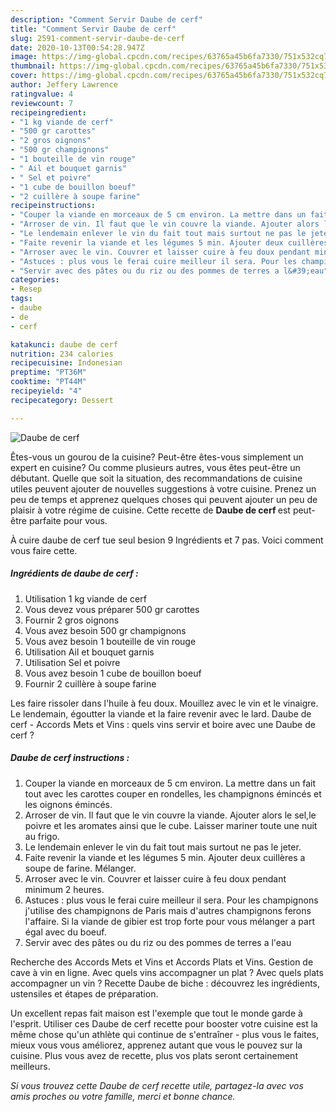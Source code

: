 ```yaml
---
description: "Comment Servir Daube de cerf"
title: "Comment Servir Daube de cerf"
slug: 2591-comment-servir-daube-de-cerf
date: 2020-10-13T00:54:28.947Z
image: https://img-global.cpcdn.com/recipes/63765a45b6fa7330/751x532cq70/daube-de-cerf-photo-principale-de-la-recette.jpg
thumbnail: https://img-global.cpcdn.com/recipes/63765a45b6fa7330/751x532cq70/daube-de-cerf-photo-principale-de-la-recette.jpg
cover: https://img-global.cpcdn.com/recipes/63765a45b6fa7330/751x532cq70/daube-de-cerf-photo-principale-de-la-recette.jpg
author: Jeffery Lawrence
ratingvalue: 4
reviewcount: 7
recipeingredient:
- "1 kg viande de cerf"
- "500 gr carottes"
- "2 gros oignons"
- "500 gr champignons"
- "1 bouteille de vin rouge"
- " Ail et bouquet garnis"
- " Sel et poivre"
- "1 cube de bouillon boeuf"
- "2 cuillère à soupe farine"
recipeinstructions:
- "Couper la viande en morceaux de 5 cm environ. La mettre dans un fait tout avec les carottes couper en rondelles, les champignons émincés et les oignons émincés."
- "Arroser de vin. Il faut que le vin couvre la viande. Ajouter alors le sel,le poivre et les aromates ainsi que le cube. Laisser mariner toute une nuit au frigo."
- "Le lendemain enlever le vin du fait tout mais surtout ne pas le jeter."
- "Faite revenir la viande et les légumes 5 min. Ajouter deux cuillères a soupe de farine. Mélanger."
- "Arroser avec le vin. Couvrer et laisser cuire à feu doux pendant minimum 2 heures."
- "Astuces : plus vous le ferai cuire meilleur il sera. Pour les champignons j&#39;utilise des champignons de Paris mais d&#39;autres champignons ferons l&#39;affaire. Si la viande de gibier est trop forte pour vous mélanger a part égal avec du boeuf."
- "Servir avec des pâtes ou du riz ou des pommes de terres a l&#39;eau"
categories:
- Resep
tags:
- daube
- de
- cerf

katakunci: daube de cerf 
nutrition: 234 calories
recipecuisine: Indonesian
preptime: "PT36M"
cooktime: "PT44M"
recipeyield: "4"
recipecategory: Dessert

---
```



![Daube de cerf](https://img-global.cpcdn.com/recipes/63765a45b6fa7330/751x532cq70/daube-de-cerf-photo-principale-de-la-recette.jpg)

Êtes-vous un gourou de la cuisine? Peut-être êtes-vous simplement un expert en cuisine? Ou comme plusieurs autres, vous êtes peut-être un débutant. Quelle que soit la situation, des recommandations de cuisine utiles peuvent ajouter de nouvelles suggestions à votre cuisine. Prenez un peu de temps et apprenez quelques choses qui peuvent ajouter un peu de plaisir à votre régime de cuisine. Cette recette de <strong> Daube de cerf </strong> est peut-être parfaite pour vous.

<!--inarticleads1-->

À cuire daube de cerf tue seul besion 9 Ingrédients et 7 pas. Voici comment vous faire cette.

##### Ingrédients de daube de cerf :

1. Utilisation 1 kg viande de cerf
1. Vous devez vous préparer 500 gr carottes
1. Fournir 2 gros oignons
1. Vous avez besoin 500 gr champignons
1. Vous avez besoin 1 bouteille de vin rouge
1. Utilisation  Ail et bouquet garnis
1. Utilisation  Sel et poivre
1. Vous avez besoin 1 cube de bouillon boeuf
1. Fournir 2 cuillère à soupe farine


Les faire rissoler dans l&#39;huile à feu doux. Mouillez avec le vin et le vinaigre. Le lendemain, égoutter la viande et la faire revenir avec le lard. Daube de cerf - Accords Mets et Vins : quels vins servir et boire avec une Daube de cerf ? 

<!--inarticleads2-->

##### Daube de cerf instructions :

1. Couper la viande en morceaux de 5 cm environ. La mettre dans un fait tout avec les carottes couper en rondelles, les champignons émincés et les oignons émincés.
1. Arroser de vin. Il faut que le vin couvre la viande. Ajouter alors le sel,le poivre et les aromates ainsi que le cube. Laisser mariner toute une nuit au frigo.
1. Le lendemain enlever le vin du fait tout mais surtout ne pas le jeter.
1. Faite revenir la viande et les légumes 5 min. Ajouter deux cuillères a soupe de farine. Mélanger.
1. Arroser avec le vin. Couvrer et laisser cuire à feu doux pendant minimum 2 heures.
1. Astuces : plus vous le ferai cuire meilleur il sera. Pour les champignons j&#39;utilise des champignons de Paris mais d&#39;autres champignons ferons l&#39;affaire. Si la viande de gibier est trop forte pour vous mélanger a part égal avec du boeuf.
1. Servir avec des pâtes ou du riz ou des pommes de terres a l&#39;eau


Recherche des Accords Mets et Vins et Accords Plats et Vins. Gestion de cave à vin en ligne. Avec quels vins accompagner un plat ? Avec quels plats accompagner un vin ? Recette Daube de biche : découvrez les ingrédients, ustensiles et étapes de préparation. 

<!--inarticleads1-->

<p>
Un excellent repas fait maison est l'exemple que tout le monde garde à l'esprit. Utiliser ces Daube de cerf recette pour booster votre cuisine est la même chose qu'un athlète qui continue de s'entraîner - plus vous le faites, mieux vous vous améliorez, apprenez autant que vous le pouvez sur la cuisine. Plus vous avez de recette, plus vos plats seront certainement meilleurs.
</p>

<p>
<i>Si vous trouvez cette Daube de cerf recette utile, partagez-la avec vos amis proches ou votre famille, merci et bonne chance.</i>
</p>
